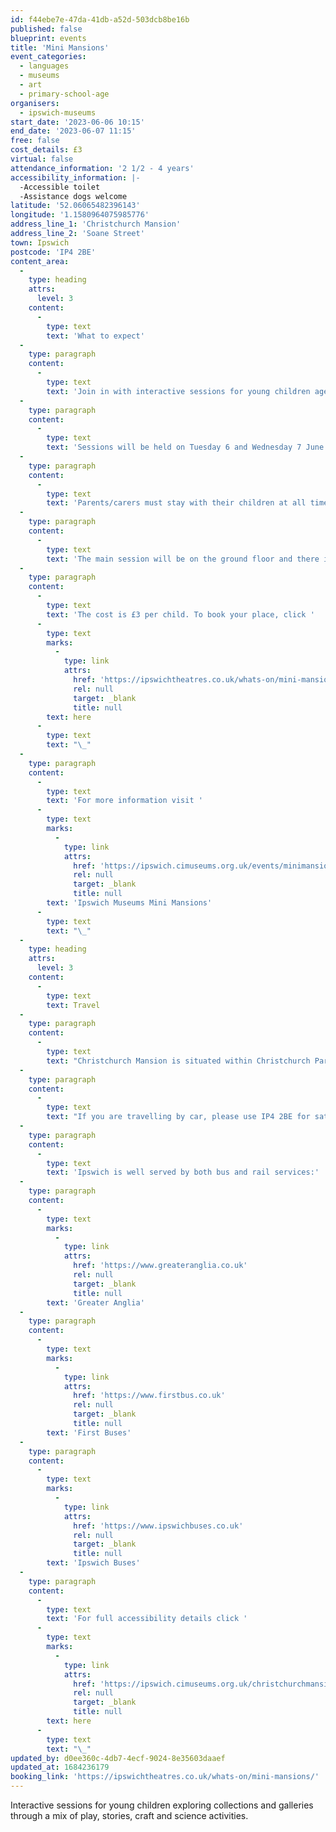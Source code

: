 ```yaml
---
id: f44ebe7e-47da-41db-a52d-503dcb8be16b
published: false
blueprint: events
title: 'Mini Mansions'
event_categories:
  - languages
  - museums
  - art
  - primary-school-age
organisers:
  - ipswich-museums
start_date: '2023-06-06 10:15'
end_date: '2023-06-07 11:15'
free: false
cost_details: £3
virtual: false
attendance_information: '2 1/2 - 4 years'
accessibility_information: |-
  -Accessible toilet
  -Assistance dogs welcome
latitude: '52.06065482396143'
longitude: '1.1580964075985776'
address_line_1: 'Christchurch Mansion'
address_line_2: 'Soane Street'
town: Ipswich
postcode: 'IP4 2BE'
content_area:
  -
    type: heading
    attrs:
      level: 3
    content:
      -
        type: text
        text: 'What to expect'
  -
    type: paragraph
    content:
      -
        type: text
        text: 'Join in with interactive sessions for young children aged 2 ½ - 4 and their parents, grandparents and carers. Explore the collections and galleries together through a mixture of play, stories, craft and science activities, all designed to encourage development, communication and curiosity about the world around us. The theme for June will be Animals in the Art Gallery.'
  -
    type: paragraph
    content:
      -
        type: text
        text: 'Sessions will be held on Tuesday 6 and Wednesday 7 June at: 10:15 – 11:15 and 13:15 – 14:15'
  -
    type: paragraph
    content:
      -
        type: text
        text: 'Parents/carers must stay with their children at all times throughout the session.'
  -
    type: paragraph
    content:
      -
        type: text
        text: 'The main session will be on the ground floor and there is pushchair access. Part of the session may involve exploring the Mansion using the stairs.'
  -
    type: paragraph
    content:
      -
        type: text
        text: 'The cost is £3 per child. To book your place, click '
      -
        type: text
        marks:
          -
            type: link
            attrs:
              href: 'https://ipswichtheatres.co.uk/whats-on/mini-mansions/'
              rel: null
              target: _blank
              title: null
        text: here
      -
        type: text
        text: "\_"
  -
    type: paragraph
    content:
      -
        type: text
        text: 'For more information visit '
      -
        type: text
        marks:
          -
            type: link
            attrs:
              href: 'https://ipswich.cimuseums.org.uk/events/minimansions-jun/'
              rel: null
              target: _blank
              title: null
        text: 'Ipswich Museums Mini Mansions'
      -
        type: text
        text: "\_"
  -
    type: heading
    attrs:
      level: 3
    content:
      -
        type: text
        text: Travel
  -
    type: paragraph
    content:
      -
        type: text
        text: "Christchurch Mansion is situated within Christchurch Park in the heart of\_Ipswich.\_"
  -
    type: paragraph
    content:
      -
        type: text
        text: "If you are travelling by car, please use IP4 2BE for sat navs.\_The closest car park\_is\_William Street\_(IP1 3HX) or Crown carpark (IP1 3HS), where Blue badge holders can park for free for up to 3 hours."
  -
    type: paragraph
    content:
      -
        type: text
        text: 'Ipswich is well served by both bus and rail services:'
  -
    type: paragraph
    content:
      -
        type: text
        marks:
          -
            type: link
            attrs:
              href: 'https://www.greateranglia.co.uk'
              rel: null
              target: _blank
              title: null
        text: 'Greater Anglia'
  -
    type: paragraph
    content:
      -
        type: text
        marks:
          -
            type: link
            attrs:
              href: 'https://www.firstbus.co.uk'
              rel: null
              target: _blank
              title: null
        text: 'First Buses'
  -
    type: paragraph
    content:
      -
        type: text
        marks:
          -
            type: link
            attrs:
              href: 'https://www.ipswichbuses.co.uk'
              rel: null
              target: _blank
              title: null
        text: 'Ipswich Buses'
  -
    type: paragraph
    content:
      -
        type: text
        text: 'For full accessibility details click '
      -
        type: text
        marks:
          -
            type: link
            attrs:
              href: 'https://ipswich.cimuseums.org.uk/christchurchmansionaccess/'
              rel: null
              target: _blank
              title: null
        text: here
      -
        type: text
        text: "\_"
updated_by: d0ee360c-4db7-4ecf-9024-8e35603daaef
updated_at: 1684236179
booking_link: 'https://ipswichtheatres.co.uk/whats-on/mini-mansions/'
---
```

Interactive sessions for young children exploring collections and galleries through a mix of play, stories, craft and science activities.